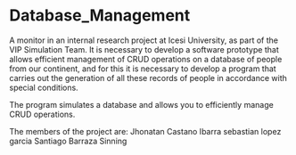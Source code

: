 # Database_Management

A monitor in an internal research project at Icesi University,
as part of the VIP Simulation Team. It is necessary to develop a software prototype that
allows efficient management of CRUD operations on a database of people from our continent,
and for this it is necessary to develop a program that carries out the generation of all 
these records of people in accordance with special conditions.

The program simulates a database and allows you to efficiently manage CRUD operations.

The members of the project are:
Jhonatan Castano Ibarra
sebastian lopez garcia
Santiago Barraza Sinning
